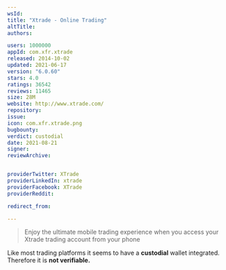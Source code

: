 ```yaml
---
wsId: 
title: "Xtrade - Online Trading"
altTitle: 
authors:

users: 1000000
appId: com.xfr.xtrade
released: 2014-10-02
updated: 2021-06-17
version: "6.0.60"
stars: 4.0
ratings: 36542
reviews: 11465
size: 28M
website: http://www.xtrade.com/
repository: 
issue: 
icon: com.xfr.xtrade.png
bugbounty: 
verdict: custodial
date: 2021-08-21
signer: 
reviewArchive:


providerTwitter: XTrade
providerLinkedIn: xtrade
providerFacebook: XTrade
providerReddit: 

redirect_from:

---
```



> Enjoy the ultimate mobile trading experience when you access your Xtrade trading account from your phone

Like most trading platforms it seems to have a **custodial** wallet integrated. Therefore it is **not verifiable.**
